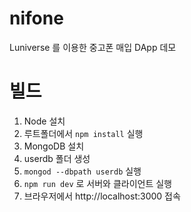 # nifone
Luniverse 를 이용한 중고폰 매입 DApp 데모 

# 빌드
1. Node 설치
2. 루트폴더에서 ```npm install``` 실행
3. MongoDB 설치
4. userdb 폴더 생성
5. ```mongod --dbpath userdb``` 실행
6. ```npm run dev``` 로 서버와 클라이언트 실행
7. 브라우저에서 http://localhost:3000 접속
